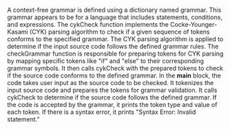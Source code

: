 A context-free grammar is defined using a dictionary named grammar. This grammar appears to be for a language that includes statements, conditions, and expressions.
The cykCheck function implements the Cocke-Younger-Kasami (CYK) parsing algorithm to check if a given sequence of tokens conforms to the specified grammar.
The CYK parsing algorithm is applied to determine if the input source code follows the defined grammar rules.
The checkGrammar function is responsible for preparing tokens for CYK parsing by mapping specific tokens like "if" and "else" to their corresponding grammar symbols.
It then calls cykCheck with the prepared tokens to check if the source code conforms to the defined grammar.
In the __main__ block, the code takes user input as the source code to be checked.
It tokenizes the input source code and prepares the tokens for grammar validation.
It calls cykCheck to determine if the source code follows the defined grammar.
If the code is accepted by the grammar, it prints the token type and value of each token.
If there is a syntax error, it prints "Syntax Error: Invalid statement."
